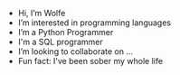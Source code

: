 - Hi, I’m Wolfe
- I’m interested in programming languages
- I’m a Python Programmer
- I'm a SQL programmer
- I’m looking to collaborate on ...
- Fun fact: I've been sober my whole life

<!---
wolfeskitchen/wolfeskitchen is a ✨ special ✨ repository because its `README.md` (this file) appears on your GitHub profile.
You can click the Preview link to take a look at your changes.
--->
